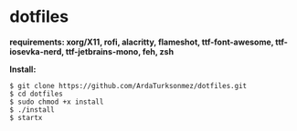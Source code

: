 # dotfiles

**requirements: xorg/X11, rofi, alacritty, flameshot, ttf-font-awesome, ttf-iosevka-nerd, ttf-jetbrains-mono, feh, zsh**

**Install:**

```
$ git clone https://github.com/ArdaTurksonmez/dotfiles.git
$ cd dotfiles
$ sudo chmod +x install 
$ ./install
$ startx
```
